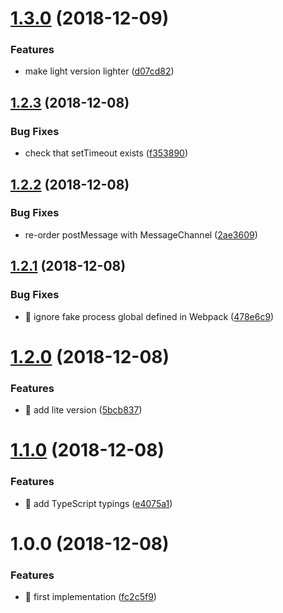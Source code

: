 # [1.3.0](https://github.com/streamich/entask/compare/v1.2.3...v1.3.0) (2018-12-09)


### Features

* make light version lighter ([d07cd82](https://github.com/streamich/entask/commit/d07cd82))

## [1.2.3](https://github.com/streamich/entask/compare/v1.2.2...v1.2.3) (2018-12-08)


### Bug Fixes

* check that setTimeout exists ([f353890](https://github.com/streamich/entask/commit/f353890))

## [1.2.2](https://github.com/streamich/entask/compare/v1.2.1...v1.2.2) (2018-12-08)


### Bug Fixes

* re-order postMessage with MessageChannel ([2ae3609](https://github.com/streamich/entask/commit/2ae3609))

## [1.2.1](https://github.com/streamich/entask/compare/v1.2.0...v1.2.1) (2018-12-08)


### Bug Fixes

* 🐛 ignore fake process global defined in Webpack ([478e6c9](https://github.com/streamich/entask/commit/478e6c9))

# [1.2.0](https://github.com/streamich/entask/compare/v1.1.0...v1.2.0) (2018-12-08)


### Features

* 🎸 add lite version ([5bcb837](https://github.com/streamich/entask/commit/5bcb837))

# [1.1.0](https://github.com/streamich/entask/compare/v1.0.0...v1.1.0) (2018-12-08)


### Features

* 🎸 add TypeScript typings ([e4075a1](https://github.com/streamich/entask/commit/e4075a1))

# 1.0.0 (2018-12-08)


### Features

* 🎸 first implementation ([fc2c5f9](https://github.com/streamich/entask/commit/fc2c5f9))
